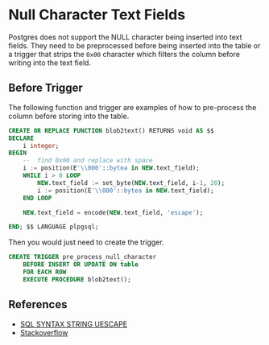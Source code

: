 # Null Character Text Fields

Postgres does not support the NULL character being inserted into text fields.  They need to be preprocessed before being inserted into the table or a trigger that strips the `0x00` character which filters the column before writing into the text field.

## Before Trigger

The following function and trigger are examples of how to pre-process the column before storing into the table.

```sql
CREATE OR REPLACE FUNCTION blob2text() RETURNS void AS $$
DECLARE
    i integer;
BEGIN
    --  find 0x00 and replace with space    
    i := position(E'\\000'::bytea in NEW.text_field);
    WHILE i > 0 LOOP
        NEW.text_field := set_byte(NEW.text_field, i-1, 20);
        i := position(E'\\000'::bytea in NEW.text_field);
    END LOOP

    NEW.text_field = encode(NEW.text_field, 'escape');

END; $$ LANGUAGE plpgsql; 
```

Then you would just need to create the trigger.

```sql
CREATE TRIGGER pre_process_null_character
    BEFORE INSERT OR UPDATE ON table
    FOR EACH ROW
    EXECUTE PROCEDURE blob2text();
```

## References

* [SQL SYNTAX STRING UESCAPE](https://www.postgresql.org/docs/9.1/sql-syntax-lexical.html#SQL-SYNTAX-STRINGS-UESCAPE)
* [Stackoverflow](https://stackoverflow.com/questions/1347646/postgres-error-on-insert-error-invalid-byte-sequence-for-encoding-utf8-0x0)

